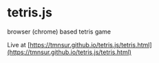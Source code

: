 # tetris.js
browser (chrome) based tetris game

Live at [https://tmnsur.github.io/tetris.js/tetris.html](https://tmnsur.github.io/tetris.js/tetris.html)
